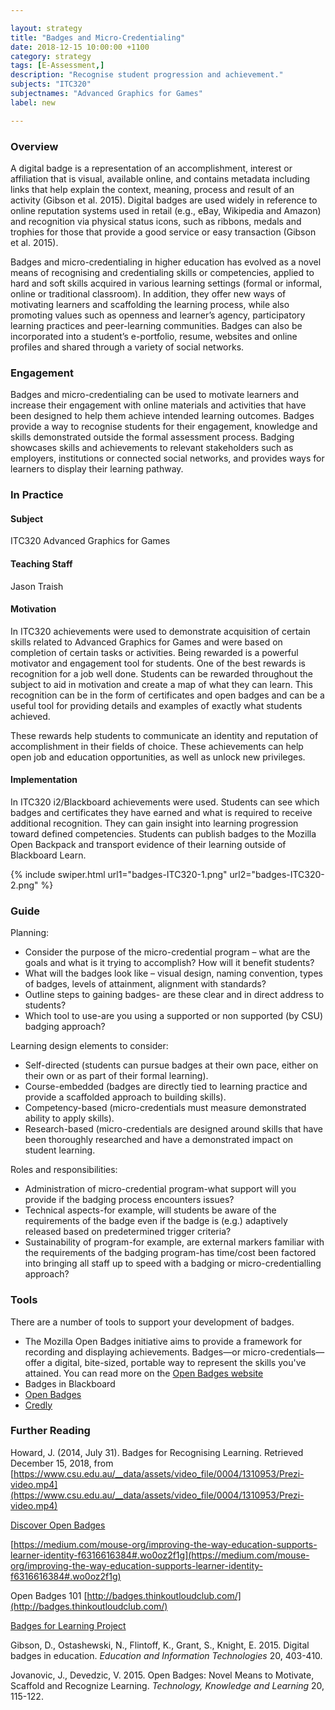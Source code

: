```yaml
---

layout: strategy
title: "Badges and Micro-Credentialing"
date: 2018-12-15 10:00:00 +1100
category: strategy
tags: [E-Assessment,]
description: "Recognise student progression and achievement."
subjects: "ITC320"
subjectnames: "Advanced Graphics for Games"
label: new

---
```


### Overview

A digital badge is a representation of an accomplishment, interest or affiliation that is visual, available online, and contains metadata including links that help explain the context, meaning, process and result of an activity (Gibson et al. 2015). Digital badges are used widely in reference to online reputation systems used in retail (e.g., eBay, Wikipedia and Amazon) and recognition via physical status icons, such as ribbons, medals and trophies for those that provide a good service or easy transaction (Gibson et al. 2015).

Badges and micro-credentialing in higher education has evolved as a novel means of recognising and credentialing skills or competencies, applied to hard and soft skills acquired in various learning settings (formal or informal, online or traditional classroom). In addition, they offer new ways of motivating learners and scaffolding the learning process, while also promoting values such as openness and learner’s agency, participatory learning practices and peer-learning communities. Badges can also be incorporated into a student’s e-portfolio, resume, websites and online profiles and shared through a variety of social networks.

### Engagement

Badges and micro-credentialing can be used to motivate learners and increase their engagement with online materials and activities that have been designed to help them achieve intended learning outcomes. Badges provide a way to recognise students for their engagement, knowledge and skills demonstrated outside the formal assessment process. Badging showcases skills and achievements to relevant stakeholders such as employers, institutions or connected social networks, and provides ways for learners to display their learning pathway.

### In Practice
<div class="u-release practice" >

<div class="practice-item">
<div class="practice-content" markdown="1">

#### Subject
ITC320 Advanced Graphics for Games

#### Teaching Staff
Jason Traish

#### Motivation
In ITC320 achievements were used to demonstrate acquisition of certain skills related to Advanced Graphics for Games and were based on completion of certain tasks or activities. Being rewarded is a powerful motivator and engagement tool for students. One of the best rewards is recognition for a job well done. Students can be rewarded throughout the subject to aid in motivation and create a map of what they can learn. This recognition can be in the form of certificates and open badges and can be a useful tool for providing details and examples of exactly what students achieved.

These rewards help students to communicate an identity and reputation of accomplishment in their fields of choice. These achievements can help open job and education opportunities, as well as unlock new privileges.

#### Implementation
In ITC320 i2/Blackboard achievements were used. Students can see which badges and certificates they have earned and what is required to receive additional recognition. They can gain insight into learning progression toward defined competencies. Students can publish badges to the Mozilla Open Backpack and transport evidence of their learning outside of Blackboard Learn.

{% include swiper.html url1="badges-ITC320-1.png" url2="badges-ITC320-2.png" %}

</div>
</div>

</div>

### Guide

Planning:

* Consider the purpose of the micro-credential program – what are the goals and what is it trying to accomplish? How will it benefit students?
* What will the badges look like – visual design, naming convention, types of badges, levels of attainment, alignment with standards?
* Outline steps to gaining badges- are these clear and in direct address to students?
* Which tool to use-are you using a supported or non supported (by CSU) badging approach?

Learning design elements to consider:

* Self-directed (students can pursue badges at their own pace, either on their own or as part of their formal learning).
* Course-embedded (badges are directly tied to learning practice and provide a scaffolded approach to building skills).
* Competency-based (micro-credentials must measure demonstrated ability to apply skills).
* Research-based (micro-credentials are designed around skills that have been thoroughly researched and have a demonstrated impact on student learning.

Roles and responsibilities:

* Administration of micro-credential program-what support will you provide if the badging process encounters issues?
* Technical aspects-for example, will students be aware of the requirements of the badge even if the badge is (e.g.) adaptively released based on predetermined trigger criteria?
* Sustainability of program-for example, are external markers familiar with the requirements of the badging program-has time/cost been factored into bringing all staff up to speed with a badging or micro-credentialling approach?

### Tools

There are a number of tools to support your development of badges.

* The Mozilla Open Badges initiative aims to provide a framework for recording and displaying achievements. Badges—or micro-credentials—offer a digital, bite-sized, portable way to represent the skills you've attained. You can read more on the [Open Badges website](http://openbadges.org/)
* Badges in Blackboard
* [Open Badges](https://www.openbadges.me/)
* [Credly](http://credly.com/)

### Further Reading

<div class="apa-ref" markdown="1">

Howard, J. (2014, July 31). Badges for Recognising Learning. Retrieved December 15, 2018, from [https://www.csu.edu.au/__data/assets/video_file/0004/1310953/Prezi-video.mp4](https://www.csu.edu.au/__data/assets/video_file/0004/1310953/Prezi-video.mp4)

[Discover Open Badges](https://openbadges.org/)

[https://medium.com/mouse-org/improving-the-way-education-supports-learner-identity-f6316616384#.wo0oz2f1g](https://medium.com/mouse-org/improving-the-way-education-supports-learner-identity-f6316616384#.wo0oz2f1g)

Open Badges 101 [http://badges.thinkoutloudclub.com/](http://badges.thinkoutloudclub.com/)

[Badges for Learning Project](https://www.csu.edu.au/division/deputyvc/acad/badges-for-learning)

Gibson, D., Ostashewski, N., Flintoff, K., Grant, S., Knight, E. 2015. Digital badges in education. *Education and Information Technologies* 20, 403-410.

Jovanovic, J., Devedzic, V. 2015. Open Badges: Novel Means to Motivate, Scaffold and Recognize Learning. *Technology, Knowledge and Learning* 20, 115-122.

</div>
